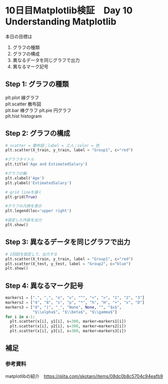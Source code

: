 # 10日目Matplotlib検証　Day 10 Understanding Matplotlib

本日の目標は
1. グラフの種類
2. グラフの構成
3. 異なるデータを同じグラフで出力
4. 異なるマーク記号

## Step 1: グラフの種類
plt.plot 線グラフ  
plt.scatter 散布図  
plt.bar 棒グラフ
plt.pie 円グラフ  
plt.hist histogram  

## Step 2: グラフの構成
```python
# scatter = 散布図；label = 工人；color = 色
plt.scatter(X_train, y_train, label = "Group1", c="red")

#グラフタイトル
plt.title('Age and EstimatedSalary')

#グラフの軸
plt.xlabel('Age')
plt.ylabel('EstimatedSalary')

# grid lineを描く
plt.grid(True)

#グラフの凡例を表示
plt.legend(loc='upper right')

#設定した内容を出力
plt.show()
```

## Step 3: 異なるデータを同じグラフで出力
```python
# 2回図を設定して、出力する
plt.scatter(X_train, y_train, label = "Group1", c="red")
plt.scatter(X_test, y_test, label = "Group2", c="blue")
plt.show()
```

## Step 4: 異なるマーク記号
```python
markers1 = [".", ",", "o", "v", "^", "<", ">", "1", "2", "3"]
markers2 = ["4", "8", "s", "p", "*", "h", "H", "+", "x", "D"]
markers3 = ["d", "|", "_", "None", None, "", "$x$",
            "$\\alpha$", "$\\beta$", "$\\gamma$"]
for i in x-1:
  plt.scatter(x[i], y1[i], s=300, marker=markers1[i])
  plt.scatter(x[i], y2[i], s=300, marker=markers2[i])
  plt.scatter(x[i], y3[i], s=300, marker=markers3[i])

```

## 補足

### 参考資料
matplotlibの紹介　https://qiita.com/skotaro/items/08dc0b8c5704c94eafb9  
